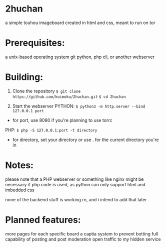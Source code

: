 # 2huchan
a simple touhou imageboard created in html and css, meant to run on tor

# Prerequisites:
a unix-based operating system
git
python, php cli, or another webserver

# Building:
1. Clone the repository
`$ git clone https://github.com/koimoku/2huchan.git`
`$ cd 2huchan`

2. Start the webserver
PYTHON:
`$ python3 -m http.server --bind 127.0.0.1 port`
* for port, use 8080 if you're planning to use torrc

PHP:
`$ php -S 127.0.0.1:port -t directory`
* for directory, set your directory or use . for the current directory you're in

# Notes:
please note that a PHP webserver or something like nginx might be necessary if php code is used, as python can only support html and imbedded css

none of the backend stuff is working rn, and i intend to add that later

# Planned features:
more pages for each specific board
a captia system to prevent botting
full capability of posting and post moderation
open traffic to my hidden service
